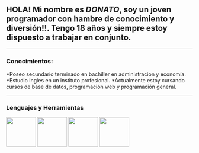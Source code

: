 ## HOLA! Mi nombre es *DONATO*, soy un joven programador con hambre de conocimiento y diversión!!. Tengo 18 años y siempre estoy dispuesto a trabajar en conjunto.


<hr>

### Conocimientos:
  *Poseo secundario terminado en bachiller en administracion y economía.
  *Estudio Ingles en un instituto profesional.
  *Actualmente estoy cursando cursos de base de datos, programación web y programación general.
  
<hr>

### Lenguajes y Herramientas
<img src="https://encrypted-tbn0.gstatic.com/images?q=tbn:ANd9GcSeKXebshKzrBj9tc6DFj-iv46H_ePITihX6082ymkqOv1eucdQAr9nzW6LYFB6c1msXIc&usqp=CAU" width="80px"> <img src="https://img.freepik.com/iconos-gratis/css_318-698167.jpg" width="80px"> <img src="https://static.vecteezy.com/system/resources/previews/022/424/576/original/java-logo-editorial-free-vector.jpg" width="80px"> <img src="https://cdn.pixabay.com/photo/2022/01/30/13/33/github-6980894_1280.png" width="80px">

